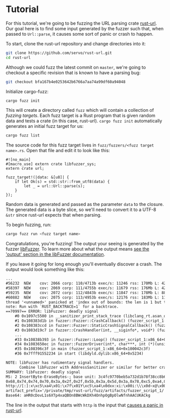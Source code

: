 # Tutorial

For this tutorial, we're going to be fuzzing the URL parsing crate [rust-url][]. Our goal here is to find some input generated by the fuzzer such that, when passed to `Url::parse`, it causes some sort of panic or crash to happen.

To start, clone the rust-url repository and change directories into it:

```sh
git clone https://github.com/servo/rust-url.git
cd rust-url
```

Although we could fuzz the latest commit on `master`, we're going to checkout a specific revision that is known to have a parsing bug:

```sh
git checkout bfa167b4e0253642b6766a7aa74a99df60a94048
```

Initialize cargo-fuzz:

```sh
cargo fuzz init
```

This will create a directory called `fuzz` which will contain a collection of *fuzzing targets*. Each fuzz target is a Rust program that is given random data and tests a crate (in this case, rust-url). `cargo fuzz init` automatically generates an initial fuzz target for us:

```sh
cargo fuzz list
```

The source code for this fuzz target lives in `fuzz/fuzzers/<fuzz target name>.rs`. Open that file and edit it to look like this:

```rust,ignore
#![no_main]
#[macro_use] extern crate libfuzzer_sys;
extern crate url;

fuzz_target!(|data: &[u8]| {
    if let Ok(s) = std::str::from_utf8(data) {
        let _ = url::Url::parse(s);
    }
});
```

Random data is generated and passed as the parameter `data` to the closure. The generated data is a byte slice, so we'll need to convert it to a UTF-8 `&str` since rust-url expects that when parsing.

To begin fuzzing, run:

```sh
cargo fuzz run <fuzz target name>
```

Congratulations, you're fuzzing! The output your seeing is generated by the fuzzer [libFuzzer]. To learn more about what the output means [see the 'output' section in the libFuzzer documentation][libFuzzer output].

If you leave it going for long enough you'll eventually discover a crash. The output would look something like this:

```txt
...
#56232	NEW    cov: 2066 corp: 110/4713b exec/s: 11246 rss: 170Mb L: 42 MS: 1 EraseBytes-
#58397	NEW    cov: 2069 corp: 111/4755b exec/s: 11679 rss: 176Mb L: 42 MS: 1 EraseBytes-
#59235	NEW    cov: 2072 corp: 112/4843b exec/s: 11847 rss: 178Mb L: 88 MS: 4 InsertByte-ChangeBit-CopyPart-CopyPart-
#60882	NEW    cov: 2075 corp: 113/4953b exec/s: 12176 rss: 183Mb L: 110 MS: 1 InsertRepeatedBytes-
thread '<unnamed>' panicked at 'index out of bounds: the len is 1 but the index is 1', src/host.rs:105
note: Run with `RUST_BACKTRACE=1` for a backtrace.
==70997== ERROR: libFuzzer: deadly signal
    #0 0x1097c5500 in __sanitizer_print_stack_trace (libclang_rt.asan_osx_dynamic.dylib:x86_64+0x62500)
    #1 0x108383d1b in fuzzer::Fuzzer::CrashCallback() (fuzzer_script_1:x86_64+0x10002fd1b)
    #2 0x108383ccd in fuzzer::Fuzzer::StaticCrashSignalCallback() (fuzzer_script_1:x86_64+0x10002fccd)
    #3 0x1083d19c7 in fuzzer::CrashHandler(int, __siginfo*, void*) (fuzzer_script_1:x86_64+0x10007d9c7)
    ...
    #33 0x10838b393 in fuzzer::Fuzzer::Loop() (fuzzer_script_1:x86_64+0x100037393)
    #34 0x1083650ec in fuzzer::FuzzerDriver(int*, char***, int (*)(unsigned char const*, unsigned long)) (fuzzer_script_1:x86_64+0x1000110ec)
    #35 0x108396c3f in main (fuzzer_script_1:x86_64+0x100042c3f)
    #36 0x7fff91552234 in start (libdyld.dylib:x86_64+0x5234)

NOTE: libFuzzer has rudimentary signal handlers.
      Combine libFuzzer with AddressSanitizer or similar for better crash reports.
SUMMARY: libFuzzer: deadly signal
MS: 2 InsertByte-EraseBytes-; base unit: 3c4fc9770beb5a732d1b78f38cc8b62b20cb997c
0x68,0x74,0x74,0x70,0x3a,0x2f,0x2f,0x5b,0x3a,0x5d,0x3a,0x78,0xc5,0xa4,0x1,0x3a,0x7f,0x1,0x59,0xc5,0xa4,0xd,0x78,0x78,0x3a,0x78,0x69,0x3a,0x0,0x69,0x3a,0x5c,0xd,0x7e,0x78,0x40,0x0,0x25,0xa,0x0,0x29,0x20,
http://[:]:x\xc5\xa4\x01:\x7f\x01Y\xc5\xa4\x0dxx:xi:\x00i:\\\x0d~x@\x00%\x0a\x00)
artifact_prefix='/private/tmp/rust-url/fuzz/artifacts/fuzzer_script_1/'; Test unit written to /home/user/rust-url/fuzz/artifacts/fuzzer_script_1/crash-e9b1b5183e46a288c25a2a073262cdf35408f697
Base64: aHR0cDovL1s6XTp4xaQBOn8BWcWkDXh4OnhpOgBpOlwNfnhAACUKACkg
```

The line in the output that starts with `http` is the input that [causes a panic in rust-url][rust-url crash].

[rust-url]: https://github.com/servo/rust-url
[libFuzzer]: http://llvm.org/docs/LibFuzzer.html
[libFuzzer output]: http://llvm.org/docs/LibFuzzer.html#output
[rust-url crash]: https://github.com/servo/rust-url/pull/108
